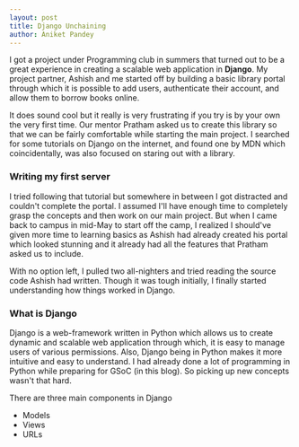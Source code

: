 ```yaml
---
layout: post
title: Django Unchaining
author: Aniket Pandey
---
```


I got a project under Programming club in summers that turned out to be a great experience in creating a scalable web application in **Django**.
My project partner, Ashish and me started off by building a basic library portal through which it is possible to add users,
authenticate their account, and allow them to borrow books online. 

It does sound cool but it really is very frustrating if you try is by your own the very first time. Our mentor Pratham asked us to 
create this library so that we can be fairly comfortable while starting the main project. I searched for some tutorials on 
Django on the internet, and found one by MDN which coincidentally, was also focused on staring out with a library. 

### Writing my first server

I tried following that tutorial but somewhere in between I got distracted and couldn't complete the portal. I assumed I'll have enough
time to completely grasp the concepts and then work on our main project. But when I came back to campus in mid-May to start off 
the camp, I realized I should've given more time to learning basics as Ashish had already created his portal which looked 
stunning and it already had all the features that Pratham asked us to include.

With no option left, I pulled two all-nighters and tried reading the source code Ashish had written. Though it was tough initially,
I finally started understanding how things worked in Django.

### What is Django

Django is a web-framework written in Python which allows us to create dynamic and scalable web application through which, it is 
easy to manage users of various permissions. Also, Django being in Python makes it more intuitive and easy to understand. I had already 
done a lot of programming in Python while preparing for GSoC (in this blog). So picking up new concepts wasn't that hard.

There are three main components in Django

* Models
* Views
* URLs


